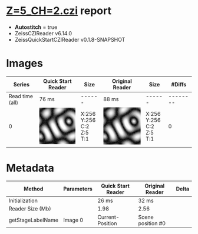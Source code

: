 # [Z=5_CH=2.czi](https://zenodo.org/record/7015307/files/Z%3D5_CH%3D2.czi) report
 - **Autostitch** = true
 - ZeissCZIReader v6.14.0
 - ZeissQuickStartCZIReader v0.1.8-SNAPSHOT

# Images 

| Series            | Quick Start Reader | Size | Original Reader | Size | #Diffs |
|-------------------|--------------------|------|-----------------|------|--------|
| Read time (all)   |76 ms|------|88 ms|------|--------|
|0|![Z=5_CH=2.quick_true.flat_true.stitch_true.series_0.jpg](Z=5_CH=2/Z=5_CH=2.quick_true.flat_true.stitch_true.series_0.jpg)|X:256<br>Y:256<br>C:2<br>Z:5<br>T:1|![Z=5_CH=2.quick_false.flat_true.stitch_true.series_0.jpg](Z=5_CH=2/Z=5_CH=2.quick_false.flat_true.stitch_true.series_0.jpg)|X:256<br>Y:256<br>C:2<br>Z:5<br>T:1|0|

# Metadata

|  Method            | Parameters       | Quick Start Reader | Original Reader | Delta  |
| -------------------|------------------|--------------------|-----------------|------- |
| Initialization     |                  |26 ms|32 ms|        |
| Reader Size (Mb)     |                  |1.98|2.56|        |
| getStageLabelName| Image 0 | Current-Position| Scene position #0| |
